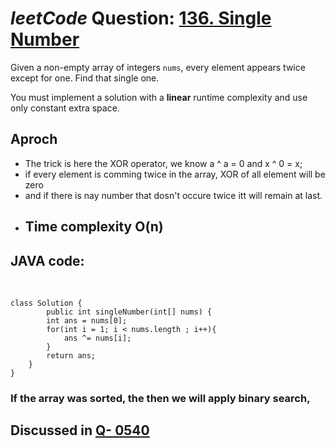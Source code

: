 # _leetCode_ Question: [136. Single Number](https://leetcode.com/problems/single-number/)

Given a non-empty array of integers `nums`, every element appears twice except for one. Find that single one.

You must implement a solution with a **linear** runtime complexity and use only constant extra space.

## Aproch

- The trick is here the XOR operator, we know a ^ a = 0 and x ^ 0 = x;
- if every element is comming twice in the array, XOR of all element will be zero
- and if there is nay number that dosn't occure twice itt will remain at last.

* ## Time complexity O(n)

## JAVA code:

<br>

    class Solution {
            public int singleNumber(int[] nums) {
            int ans = nums[0];
            for(int i = 1; i < nums.length ; i++){
                ans ^= nums[i];
            }
            return ans;
        }
    }

### If the array was sorted, the then we will apply binary search,

## Discussed in [Q- 0540](https://github.com/Debasishbsws/LeatCode_Questions_Solution/blob/main/Q-%200540.md)
